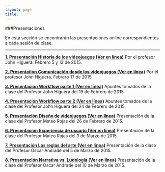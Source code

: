 ```yaml
---
layout: page
title: 
--- 
```

###Presentaciones

En esta sección se encontrarán las presentaciones online correspondientes a cada sesión de clase. 
- - - 

**[1. Presentación Historia de los videojuegos (Ver en línea)](http://videojuegosun.github.io/Design/)** Por el profesor John Higuera. Febrero 5 y 12 de 2015. 

**[2. Presentation Comunicación desde los videojuegos (Ver en línea)](http://videojuegosun.github.io/Communication/)** Por el profesor John Higuera. Febrero 17 de 2015. 

**[3. Presentación Workflow parte 1 (Ver en línea)](http://videojuegosun.github.io/Workflow)** Apuntes tomados de la clase del Profesor John Higuera del 19 de Febrero de 2015.

**[4. Presentación Workflow parte 2 (Ver en línea)](http://videojuegosun.github.io/WorkflowPart2/)** Apuntes tomados de la clase del Profesor John Higuera del 24 de Febrero de 2015.

**[5. Presentación Diseño de videojuegos (Ver en línea)](http://videojuegosun.github.io/Design2/)** Presentación de la clase del Profesor Mateo Rojas del 26 de Febrero de 2015.

**[6. Presentación Experiencia de usuario (Ver en línea)](http://videojuegosun.github.io/UserExperience/)** Presentación de la clase del Profesor Mateo Rojas del 3 de Marzo de 2015.

**[7. Presentación Las reglas del arte (Ver en línea)](http://videojuegosun.github.io/RulesArt/)** Presentación de la clase del Profesor Oscar Andrade del 5 de Marzo de 2015.

**[8. Presentación Narrativa vs. Ludología (Ver en línea)](http://videojuegosun.github.io/Narrative-Ludology/)** Presentación de la clase del Profesor Oscar Andrade del 10 de Marzo de 2015.